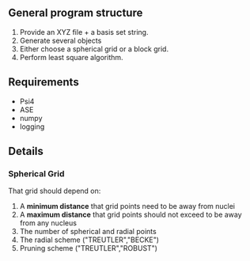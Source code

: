 ## General program structure

1. Provide an XYZ file + a basis set string.
2. Generate several objects
3. Either choose a spherical grid or a block grid.
4. Perform least square algorithm.


## Requirements
- Psi4
- ASE
- numpy
- logging 


## Details

### Spherical Grid
That grid should depend on:
1. A **minimum distance** that grid points need to be away from nuclei
2. A **maximum distance** that grid points should not exceed to be away from any nucleus
3. The number of spherical and radial points
4. The radial scheme ("TREUTLER","BECKE")
5. Pruning scheme ("TREUTLER","ROBUST")


